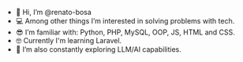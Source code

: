 - 👋
  Hi, I’m @renato-bosa
- 💻
  Among other things I’m interested in solving problems with tech.
- 😎
  I’m familiar with: Python, PHP, MySQL, OOP, JS, HTML and CSS.
- 🤓
  Currently I'm learning Laravel.
- 🌱
  I’m also constantly exploring LLM/AI capabilities.

<!---
renato-bosa/renato-bosa is a ✨ special ✨ repository because its `README.md` (this file) appears on your GitHub profile.
You can click the Preview link to take a look at your changes.
--->
